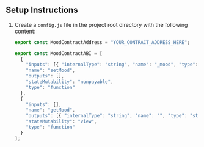 ## Setup Instructions

1. Create a `config.js` file in the project root directory with the following content:
   ```javascript
   export const MoodContractAddress = "YOUR_CONTRACT_ADDRESS_HERE";

   export const MoodContractABI = [
     {
       "inputs": [{ "internalType": "string", "name": "_mood", "type": "string" }],
       "name": "setMood",
       "outputs": [],
       "stateMutability": "nonpayable",
       "type": "function"
     },
     {
       "inputs": [],
       "name": "getMood",
       "outputs": [{ "internalType": "string", "name": "", "type": "string" }],
       "stateMutability": "view",
       "type": "function"
     }
   ];